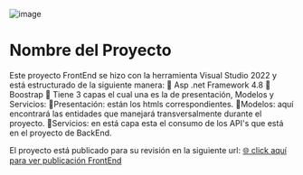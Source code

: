 ![image](https://github.com/user-attachments/assets/da22cf55-d49b-4a37-8159-4533b9a28521)

# Nombre del Proyecto
Este proyecto FrontEnd se hizo con la herramienta Visual Studio 2022 y está estructurado de la siguiente manera:
🔧 Asp .net Framework 4.8
🔧 Boostrap
🔧 Tiene 3 capas el cual una es la de presentación, Modelos y Servicios:
  🔧Presentación: están los htmls correspondientes.
  🔧Modelos: aquí encontrará las entidades que manejará transversalmente durante el proyecto.
  🔧Servicios: en está capa esta el consumo de los API's que está en el proyecto de BackEnd.

El proyecto está publicado para su revisión en la siguiente url:
[🌐 click aquí para ver publicación FrontEnd](http://ilumnotest.somee.com/Default)
